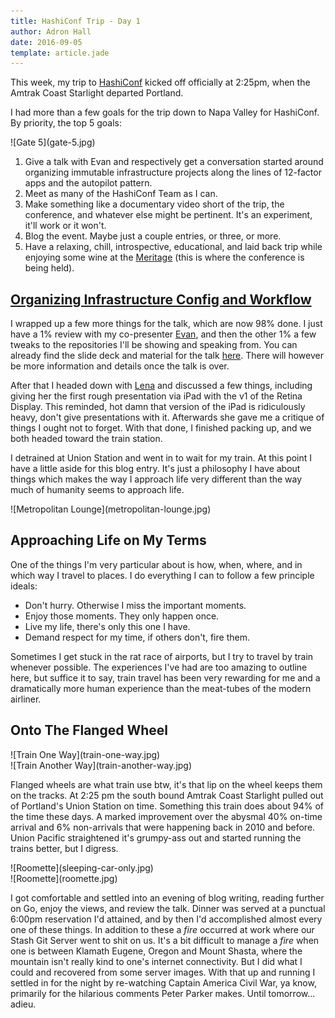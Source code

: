 ```yaml
---
title: HashiConf Trip - Day 1
author: Adron Hall
date: 2016-09-05
template: article.jade
---
```

This week, my trip to [HashiConf](https://hashiconf.com) kicked off officially at 2:25pm, when the Amtrak Coast Starlight departed Portland.

I had more than a few goals for the trip down to Napa Valley for HashiConf. By priority, the top 5 goals:

<div class="image float-right">
    ![Gate 5](gate-5.jpg)
</div>

1. Give a talk with Evan and respectively get a conversation started around organizing immutable infrastructure projects along the lines of 12-factor apps and the autopilot pattern.
2. Meet as many of the HashiConf Team as I can.
3. Make something like a documentary video short of the trip, the conference, and whatever else might be pertinent. It's an experiment, it'll work or it won't.
4. Blog the event. Maybe just a couple entries, or three, or more.
5. Have a relaxing, chill, introspective, educational, and laid back trip while enjoying some wine at the [Meritage](http://meritagecollection.com/meritageresort/) (this is where the conference is being held).

<span class="more"></span>

## [Organizing Infrastructure Config and Workflow](http://blog.adron.me/talks/Organizing-Infrastructure-Config-and-Workflow/)

I wrapped up a few more things for the talk, which are now 98% done. I just have a 1% review with my co-presenter [Evan](https://twitter.com/evandbrown/), and then the other 1% a few tweaks to the repositories I'll be showing and speaking from. You can already find the slide deck and material for the talk [here](talks/Organizing-Infrastructure-Config-and-Workflow/). There will however be more information and details once the talk is over.

After that I headed down with [Lena](@lenadroid) and discussed a few things, including giving her the first rough presentation via iPad with the v1 of the Retina Display. This reminded, hot damn that version of the iPad is ridiculously heavy, don't give presentations with it. Afterwards she gave me a critique of things I ought not to forget. With that done, I finished packing up, and we both headed toward the train station.

I detrained at Union Station and went in to wait for my train. At this point I have a little aside for this blog entry. It's just a philosophy I have about things which makes the way I approach life very different than the way much of humanity seems to approach life.

<div class="image float-right">
    ![Metropolitan Lounge](metropolitan-lounge.jpg)
</div>

## Approaching Life on My Terms

One of the things I'm very particular about is how, when, where, and in which way I travel to places. I do everything I can to follow a few principle ideals:

* Don't hurry. Otherwise I miss the important moments.
* Enjoy those moments. They only happen once.
* Live my life, there's only this one I have.
* Demand respect for my time, if others don't, fire them.

Sometimes I get stuck in the rat race of airports, but I try to travel by train whenever possible. The experiences I've had are too amazing to outline here, but suffice it to say, train travel has been very rewarding for me and a dramatically more human experience than the meat-tubes of the modern airliner.

## Onto The Flanged Wheel

<div class="image float-left">
    ![Train One Way](train-one-way.jpg)
</div>

<div class="image float-right">
    ![Train Another Way](train-another-way.jpg)
</div>

Flanged wheels are what train use btw, it's that lip on the wheel keeps them on the tracks. At 2:25 pm the south bound Amtrak Coast Starlight pulled out of Portland's Union Station on time. Something this train does about 94% of the time these days. A marked improvement over the abysmal 40% on-time arrival and 6% non-arrivals that were happening back in 2010 and before. Union Pacific straightened it's grumpy-ass out and started running the trains better, but I digress.

<div class="image float-left">
    ![Roomette](sleeping-car-only.jpg)
</div>

<div class="image float-right">
    ![Roomette](roomette.jpg)
</div>

I got comfortable and settled into an evening of blog writing, reading further on Go, enjoy the views, and review the talk. Dinner was served at a punctual 6:00pm reservation I'd attained, and by then I'd accomplished almost every one of these things. In addition to these a *fire* occurred at work where our Stash Git Server went to shit on us. It's a bit difficult to manage a *fire* when one is between Klamath Eugene, Oregon and Mount Shasta, where the mountain isn't really kind to one's internet connectivity. But I did what I could and recovered from some server images. With that up and running I settled in for the night by re-watching Captain America Civil War, ya know, primarily for the hilarious comments Peter Parker makes. Until tomorrow... adieu.
